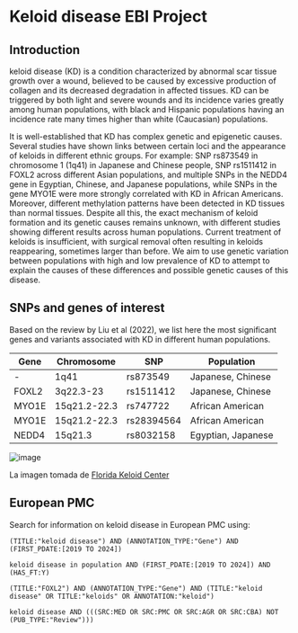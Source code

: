 # Keloid disease EBI Project
## Introduction
keloid disease (KD) is a condition characterized by abnormal scar tissue growth over a wound, believed to be caused by excessive production of collagen and its decreased degradation in affected tissues. KD can be triggered by both light and severe wounds and its incidence varies greatly among human populations, with black and Hispanic populations having an incidence rate many times higher than white (Caucasian) populations. 

It is well-established that KD has complex genetic and epigenetic causes. Several studies have shown links between certain loci and the appearance of keloids in different ethnic groups. For example: SNP rs873549 in chromosome 1 (1q41) in Japanese and Chinese people, SNP rs1511412 in FOXL2 across different Asian populations, and multiple SNPs in the NEDD4 gene in Egyptian, Chinese, and Japanese populations, while SNPs in the gene MYO1E were more strongly correlated with KD in African Americans. Moreover, different methylation patterns have been detected in KD tissues than normal tissues. Despite all this, the exact mechanism of keloid formation and its genetic causes remains unknown, with different studies showing different results across human populations. Current treatment of keloids is insufficient, with surgical removal often resulting in keloids reappearing, sometimes larger than before. We aim to use genetic variation between populations with high and low prevalence of KD to attempt to explain the causes of these differences and possible genetic causes of this disease. 
## SNPs and genes of interest
Based on the review by Liu et al (2022), we list here the most significant genes and variants associated with KD in different human populations. 

| Gene | Chromosome | SNP	| Population |  
|---------------|---------------|---------------|---------------|
| - | 1q41 | rs873549 | Japanese, Chinese |  
| FOXL2 |	3q22.3-23 |	rs1511412 |	Japanese, Chinese |
| MYO1E |	15q21.2-22.3 | rs747722 |	African American |
| MYO1E	| 15q21.2-22.3 | rs28394564 |	African American |
| NEDD4	| 15q21.3 |	rs8032158	| Egyptian, Japanese |

![image](https://github.com/NataliaDC16/KD_EBI_Project/blob/main/KD.png) 

La imagen tomada de [Florida Keloid Center](https://floridakeloidcenter.com/news/)

## European PMC

Search for information on keloid disease in European PMC using:
```plaintext
(TITLE:"keloid disease") AND (ANNOTATION_TYPE:"Gene") AND (FIRST_PDATE:[2019 TO 2024])

keloid disease in population AND (FIRST_PDATE:[2019 TO 2024]) AND (HAS_FT:Y)

(TITLE:"FOXL2") AND (ANNOTATION_TYPE:"Gene") AND (TITLE:"keloid disease" OR TITLE:"keloids" OR ANNOTATION:"keloid")

keloid disease AND (((SRC:MED OR SRC:PMC OR SRC:AGR OR SRC:CBA) NOT (PUB_TYPE:"Review")))
